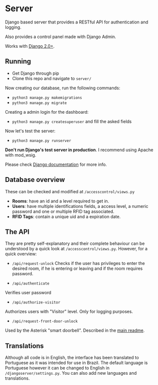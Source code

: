 # Server
Django based server that provides a RESTful API for authentication and logging.

Also provides a control panel made with Django Admin.

Works with [Django 2.0+](https://docs.djangoproject.com/en/2.0/).

## Running

 - Get Django through pip
 - Clone this repo and navigate to `server/`

Now creating  our database, run the following commands:

 - `python3 manage.py makemigrations` 
 - `python3 manage.py migrate`

Creating a admin login for the dashboard:

 - `python3 manage.py createsuperuser` and fill the asked fields
 
 Now let's test the server:
 - `python3 manage.py runserver`

**Don't run Django's test server in production**. I recommend using Apache with mod_wsig.

Please check [Django documentation](https://docs.djangoproject.com/en/2.0/) for more info.



## Database overview
These can be checked and modified at    `/accesscontrol/views.py`

- **Rooms**: have an id and a level required to get in.
-  **Users**: have multiple identifications fields, a access level, a numeric password and one or multiple RFID tag associated.
- **RFID Tags**: contain a unique uid and a expiration date.

## The API
They are pretty self-explanatory and their complete behaviour can be understood by a quick look at `/accesscontrol/views.py`. However, for a quick overview:

  -   `/api/request-unlock`
Checks if the user has privileges to enter the desired room, if he is entering or leaving and if the room requires password.

  -   `/api/authenticate`

Verifies user password

  -   `/api/authorize-visitor`

Authorizes users with "Visitor" level. Only for logging purposes.

- `/api/request-front-door-unlock`

Used by the Asterisk "smart doorbell". Described in the [main readme](https://github.com/joaohenriquef/rfid-access-control/blob/master/README.md).

## Translations

Although all code is in English, the interface has been translated to Portuguese as it was intended for use in Brazil. The default language is Portuguese however it can be changed to English in `/djangoserver/settings.py`. You can also add new languages and translations.
